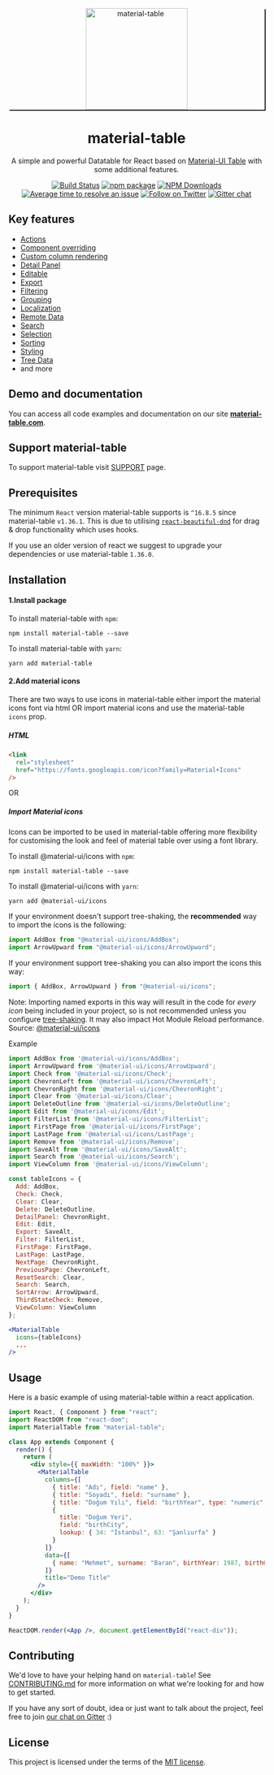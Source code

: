<p align="center" style="box-shadow: 2px 2px;">
  <a href="https://material-table.com" rel="noopener" target="_blank" ><img width="200" src="https://raw.githubusercontent.com/mbrn/material-table.com/master/docs/assets/logo-back.png" alt="material-table"></a></p>
</p>

<h1 align="center">material-table</h1>

<div align="center">

A simple and powerful Datatable for React based on [Material-UI Table](https://material-ui.com/api/table/) with some additional features.

[![Build Status](https://travis-ci.org/mbrn/material-table.svg?branch=master)](https://travis-ci.org/mbrn/material-table)
[![npm package](https://img.shields.io/npm/v/material-table/latest.svg)](https://www.npmjs.com/package/material-table)
[![NPM Downloads](https://img.shields.io/npm/dt/material-table.svg?style=flat)](https://npmcharts.com/compare/material-table?minimal=true)
[![Average time to resolve an issue](http://isitmaintained.com/badge/resolution/mbrn/material-table.svg)](http://isitmaintained.com/project/mbrn/material-table "Average time to resolve an issue")
[![Follow on Twitter](https://img.shields.io/twitter/follow/baranmehmet.svg?label=follow+baranmehmet)](https://twitter.com/baranmehmet)
[![Gitter chat](https://badges.gitter.im/gitterHQ/gitter.png)](https://gitter.im/material-table/Lobby)

</div>

## Key features

- [Actions](https://material-table.com/#/docs/features/actions)
- [Component overriding](https://material-table.com/#/docs/features/component-overriding)
- [Custom column rendering](https://material-table.com/#/docs/features/custom-column-rendering)
- [Detail Panel](https://material-table.com/#/docs/features/detail-panel)
- [Editable](https://material-table.com/#/docs/features/editable)
- [Export](https://material-table.com/#/docs/features/export)
- [Filtering](https://material-table.com/#/docs/features/filtering)
- [Grouping](https://material-table.com/#/docs/features/grouping)
- [Localization](https://material-table.com/#/docs/features/localization)
- [Remote Data](https://material-table.com/#/docs/features/remote-data)
- [Search](https://material-table.com/#/docs/features/search)
- [Selection](https://material-table.com/#/docs/features/selection)
- [Sorting](https://material-table.com/#/docs/features/sorting)
- [Styling](https://material-table.com/#/docs/features/styling)
- [Tree Data](https://material-table.com/#/docs/features/tree-data)
- and more

## Demo and documentation

You can access all code examples and documentation on our site [**material-table.com**](https://material-table.com/).

## Support material-table

To support material-table visit [SUPPORT](https://www.patreon.com/mbrn) page.

## Prerequisites

The minimum `React` version material-table supports is `^16.8.5` since material-table `v1.36.1`. This is due to utilising [`react-beautiful-dnd`](https://github.com/atlassian/react-beautiful-dnd) for drag & drop functionality which uses hooks.

If you use an older version of react we suggest to upgrade your dependencies or use material-table `1.36.0`.

## Installation

#### 1.Install package

To install material-table with `npm`:

    npm install material-table --save

To install material-table with `yarn`:

    yarn add material-table

#### 2.Add material icons

There are two ways to use icons in material-table either import the material icons font via html OR import material icons and use the material-table `icons` prop.

##### HTML

```html
<link
  rel="stylesheet"
  href="https://fonts.googleapis.com/icon?family=Material+Icons"
/>
```

OR

##### Import Material icons

Icons can be imported to be used in material-table offering more flexibility for customising the look and feel of material table over using a font library.

To install @material-ui/icons with `npm`:

    npm install material-table --save

To install @material-ui/icons with `yarn`:

    yarn add @material-ui/icons

If your environment doesn't support tree-shaking, the **recommended** way to import the icons is the following:

```jsx
import AddBox from "@material-ui/icons/AddBox";
import ArrowUpward from "@material-ui/icons/ArrowUpward";
```

If your environment support tree-shaking you can also import the icons this way:

```jsx
import { AddBox, ArrowUpward } from "@material-ui/icons";
```

Note: Importing named exports in this way will result in the code for _every icon_ being included in your project, so is not recommended unless you configure [tree-shaking](https://webpack.js.org/guides/tree-shaking/). It may also impact Hot Module Reload performance. Source: [@material-ui/icons](https://github.com/mui-org/material-ui/blob/master/packages/material-ui-icons/README.md#imports)

Example

```jsx
import AddBox from '@material-ui/icons/AddBox';
import ArrowUpward from '@material-ui/icons/ArrowUpward';
import Check from '@material-ui/icons/Check';
import ChevronLeft from '@material-ui/icons/ChevronLeft';
import ChevronRight from '@material-ui/icons/ChevronRight';
import Clear from '@material-ui/icons/Clear';
import DeleteOutline from '@material-ui/icons/DeleteOutline';
import Edit from '@material-ui/icons/Edit';
import FilterList from '@material-ui/icons/FilterList';
import FirstPage from '@material-ui/icons/FirstPage';
import LastPage from '@material-ui/icons/LastPage';
import Remove from '@material-ui/icons/Remove';
import SaveAlt from '@material-ui/icons/SaveAlt';
import Search from '@material-ui/icons/Search';
import ViewColumn from '@material-ui/icons/ViewColumn';

const tableIcons = {
  Add: AddBox,
  Check: Check,
  Clear: Clear,
  Delete: DeleteOutline,
  DetailPanel: ChevronRight,
  Edit: Edit,
  Export: SaveAlt,
  Filter: FilterList,
  FirstPage: FirstPage,
  LastPage: LastPage,
  NextPage: ChevronRight,
  PreviousPage: ChevronLeft,
  ResetSearch: Clear,
  Search: Search,
  SortArrow: ArrowUpward,
  ThirdStateCheck: Remove,
  ViewColumn: ViewColumn
};

<MaterialTable
  icons={tableIcons}
  ...
/>
```

## Usage

Here is a basic example of using material-table within a react application.

```jsx
import React, { Component } from "react";
import ReactDOM from "react-dom";
import MaterialTable from "material-table";

class App extends Component {
  render() {
    return (
      <div style={{ maxWidth: "100%" }}>
        <MaterialTable
          columns={[
            { title: "Adı", field: "name" },
            { title: "Soyadı", field: "surname" },
            { title: "Doğum Yılı", field: "birthYear", type: "numeric" },
            {
              title: "Doğum Yeri",
              field: "birthCity",
              lookup: { 34: "İstanbul", 63: "Şanlıurfa" }
            }
          ]}
          data={[
            { name: "Mehmet", surname: "Baran", birthYear: 1987, birthCity: 63 }
          ]}
          title="Demo Title"
        />
      </div>
    );
  }
}

ReactDOM.render(<App />, document.getElementById("react-div"));
```

## Contributing

We'd love to have your helping hand on `material-table`! See [CONTRIBUTING.md](https://github.com/mbrn/material-table/blob/master/.github/CONTRIBUTING.md) for more information on what we're looking for and how to get started.

If you have any sort of doubt, idea or just want to talk about the project, feel free to join [our chat on Gitter](https://gitter.im/material-table/Lobby) :)

## License

This project is licensed under the terms of the [MIT license](/LICENSE).
